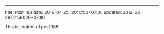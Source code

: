 ---
title: Post 188
date: 2016-04-25T20:17:50+07:00
updated: 2012-02-29T21:40:26+07:00

This is content of post 188